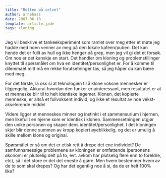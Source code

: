 ```yaml
---
title: "Retten på selvet"
author: arnehass
date: 2007-06-18
template: article.jade
tags: kloning
---
```


<p>Jeg vil beskrive et tankeeksperiment som ramlet over meg etter et møte jeg hadde med noen venner av meg på den lokale kaféen/puben. Det kan hende det er fullt av hull og ikke henger på grep, men jeg vil gi det et forsøk. Om noe er det kanskje en start. Det handler om kloning og problemstillinger knyttet til spørsmålet om hva en identitet/personlighet er. For å komme til dilemmaet mitt må en rekke forutsetninger tas, så jeg håper du kan bære med meg.</p>
<span class="more"></span>
For det første, la oss si at teknologien til å klone voksne mennesker er tilgjengelig. Akkurat hvordan den funker er uinteressant, men resultatet er at et menneske blir til to helt identiske legemer. Klonen, det kopierte menneske, er altså et fullvoksent individ, og ikke et resultat av noe vekst-akselerende middel.</p>
<p>Videre ligger et menneskes minner og instinkt i et sammensurium i hjernen, men likefullt en hjerne som er identisk i klonen. Sammensetningen utgjør den unike personen og skaper dens identitet/personlighet. I det kloningen skjer blir denne summen av kropp kopiert øyeblikkelig, og det er umulig å skille mellom klone og original.</p>
<p>Spørsmålet er så om det er etisk rett å drepe det ene individet? De samfunnsmessige problemene av kloningen er omfattende (personens økonomi er plutselig delt på to, evt. avkom har plutselig flere enn to foreldre, etc), så i det store er det det eneste å gjøre. Men hvem bestemmer hvem av de to som skal drepes? Og har det egentlig noe å si, da de er helt 100% like?</p>
